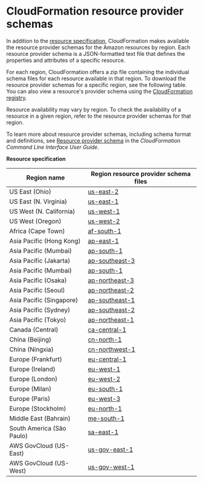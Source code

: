 # CloudFormation resource provider schemas<a name="resource-type-schemas"></a>

In addition to the [resource specification](https://docs.aws.amazon.com/AWSCloudFormation/latest/UserGuide/cfn-resource-specification.html), CloudFormation makes available the resource provider schemas for the Amazon resources by region\. Each resource provider schema is a JSON\-formatted text file that defines the properties and attributes of a specific resource\.

For each region, CloudFormation offers a zip file containing the individual schema files for each resource available in that region\. To download the resource provider schemas for a specific region, see the following table\. You can also view a resource's provider schema using the [CloudFormation registry](https://docs.aws.amazon.com/AWSCloudFormation/latest/UserGuide/registry.html)\.

Resource availability may vary by region\. To check the availability of a resource in a given region, refer to the resource provider schemas for that region\.

To learn more about resource provider schemas, including schema format and definitions, see [Resource provider schema](https://docs.aws.amazon.com/cloudformation-cli/latest/userguide/resource-type-schema.html) in the _CloudFormation Command Line Interface User Guide_\.

**Resource specification**

| Region name                 | Region resource provider schema files                                                                      |
| --------------------------- | ---------------------------------------------------------------------------------------------------------- |
| US East \(Ohio\)            | [us\-east\-2](https://schema.cloudformation.us-east-2.amazonaws.com/CloudformationSchema.zip)              |
| US East \(N\. Virginia\)    | [us\-east\-1](https://schema.cloudformation.us-east-1.amazonaws.com/CloudformationSchema.zip)              |
| US West \(N\. California\)  | [us\-west\-1](https://schema.cloudformation.us-west-1.amazonaws.com/CloudformationSchema.zip)              |
| US West \(Oregon\)          | [us\-west\-2](https://schema.cloudformation.us-west-2.amazonaws.com/CloudformationSchema.zip)              |
| Africa \(Cape Town\)        | [af\-south\-1](https://schema.cloudformation.af-south-1.amazonaws.com/CloudformationSchema.zip)            |
| Asia Pacific \(Hong Kong\)  | [ap\-east\-1](https://schema.cloudformation.ap-east-1.amazonaws.com/CloudformationSchema.zip)              |
| Asia Pacific \(Mumbai\)     | [ap\-south\-1](https://schema.cloudformation.ap-south-1.amazonaws.com/CloudformationSchema.zip)            |
| Asia Pacific \(Jakarta\)    | [ap\-southeast\-3](https://schema.cloudformation.ap-southeast-3.amazonaws.com/CloudformationSchema.zip)    |
| Asia Pacific \(Mumbai\)     | [ap\-south\-1](https://schema.cloudformation.ap-south-1.amazonaws.com/CloudformationSchema.zip)            |
| Asia Pacific \(Osaka\)      | [ap\-northeast\-3](https://schema.cloudformation.ap-northeast-3.amazonaws.com/CloudformationSchema.zip)    |
| Asia Pacific \(Seoul\)      | [ap\-northeast\-2](https://schema.cloudformation.ap-northeast-2.amazonaws.com/CloudformationSchema.zip)    |
| Asia Pacific \(Singapore\)  | [ap\-southeast\-1](https://schema.cloudformation.ap-southeast-1.amazonaws.com/CloudformationSchema.zip)    |
| Asia Pacific \(Sydney\)     | [ap\-southeast\-2](https://schema.cloudformation.ap-southeast-2.amazonaws.com/CloudformationSchema.zip)    |
| Asia Pacific \(Tokyo\)      | [ap\-northeast\-1](https://schema.cloudformation.ap-northeast-1.amazonaws.com/CloudformationSchema.zip)    |
| Canada \(Central\)          | [ca\-central\-1](https://schema.cloudformation.ca-central-1.amazonaws.com/CloudformationSchema.zip)        |
| China \(Beijing\)           | [cn\-north\-1](https://schema.cloudformation.cn-north-1.amazonaws.com.cn/CloudformationSchema.zip)         |
| China \(Ningxia\)           | [cn\-northwest\-1](https://schema.cloudformation.cn-northwest-1.amazonaws.com.cn/CloudformationSchema.zip) |
| Europe \(Frankfurt\)        | [eu\-central\-1](https://schema.cloudformation.eu-central-1.amazonaws.com/CloudformationSchema.zip)        |
| Europe \(Ireland\)          | [eu\-west\-1](https://schema.cloudformation.eu-west-1.amazonaws.com/CloudformationSchema.zip)              |
| Europe \(London\)           | [eu\-west\-2](https://schema.cloudformation.eu-west-2.amazonaws.com/CloudformationSchema.zip)              |
| Europe \(Milan\)            | [eu\-south\-1](https://schema.cloudformation.eu-south-1.amazonaws.com/CloudformationSchema.zip)            |
| Europe \(Paris\)            | [eu\-west\-3](https://schema.cloudformation.eu-west-3.amazonaws.com/CloudformationSchema.zip)              |
| Europe \(Stockholm\)        | [eu\-north\-1](https://schema.cloudformation.eu-north-1.amazonaws.com/CloudformationSchema.zip)            |
| Middle East \(Bahrain\)     | [me\-south\-1](https://schema.cloudformation.me-south-1.amazonaws.com/CloudformationSchema.zip)            |
| South America \(São Paulo\) | [sa\-east\-1](https://schema.cloudformation.sa-east-1.amazonaws.com/CloudformationSchema.zip)              |
| AWS GovCloud \(US\-East\)   | [us\-gov\-east\-1](https://schema.cloudformation.us-gov-east-1.amazonaws.com/CloudformationSchema.zip)     |
| AWS GovCloud \(US\-West\)   | [us\-gov\-west\-1](https://schema.cloudformation.us-gov-west-1.amazonaws.com/CloudformationSchema.zip)     |

